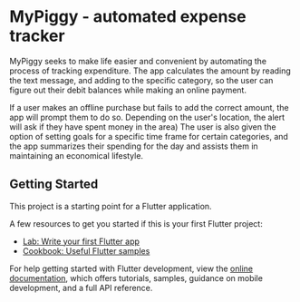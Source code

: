 # MyPiggy - automated expense tracker

MyPiggy seeks to make life easier and convenient by automating the process of tracking expenditure. The app calculates the amount by reading the text message, and adding to the specific category, so the user can figure out their debit balances while making an online payment.

If a user makes an offline purchase but fails to add the correct amount, the app will prompt them to do so. Depending on the user's location, the alert will ask if they have spent money in the area) The user is also given the option of setting goals for a specific time frame for certain categories, and the app summarizes their spending for the day and assists them in maintaining an economical lifestyle.
 

## Getting Started

This project is a starting point for a Flutter application.

A few resources to get you started if this is your first Flutter project:

- [Lab: Write your first Flutter app](https://docs.flutter.dev/get-started/codelab)
- [Cookbook: Useful Flutter samples](https://docs.flutter.dev/cookbook)

For help getting started with Flutter development, view the
[online documentation](https://docs.flutter.dev/), which offers tutorials,
samples, guidance on mobile development, and a full API reference.
